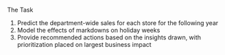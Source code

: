 The Task
1.	Predict the department-wide sales for each store for the following year
2.	Model the effects of markdowns on holiday weeks
3.	Provide recommended actions based on the insights drawn, with prioritization placed on largest business impact
